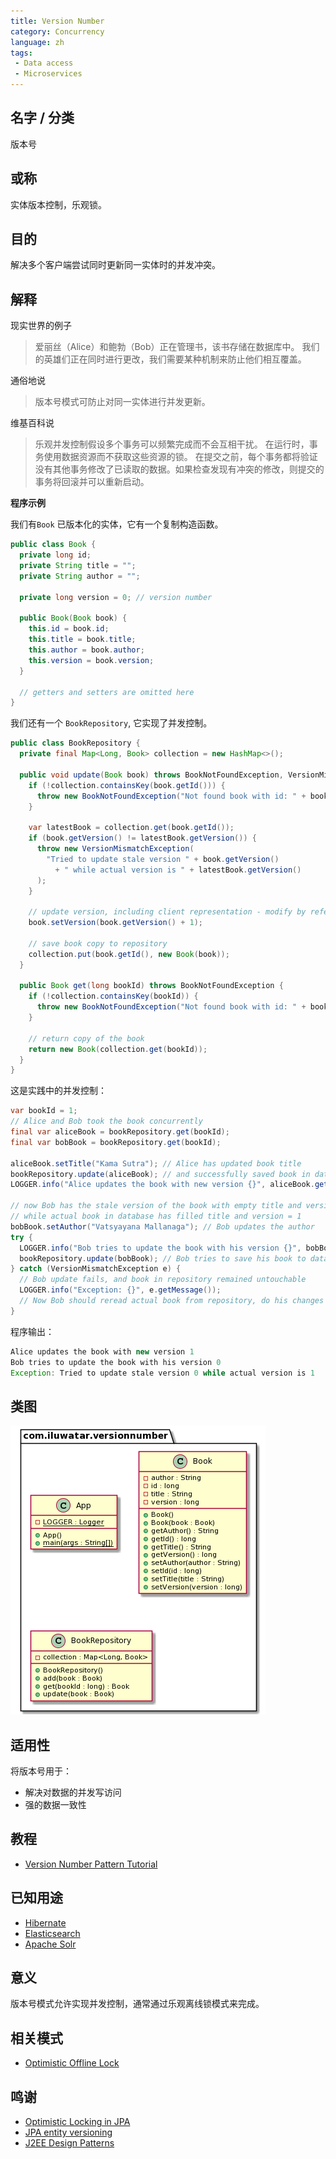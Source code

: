 ```yaml
---
title: Version Number
category: Concurrency
language: zh
tags:
 - Data access
 - Microservices
---
```


## 名字 / 分类

版本号

## 或称

实体版本控制，乐观锁。

## 目的

解决多个客户端尝试同时更新同一实体时的并发冲突。

## 解释

现实世界的例子

> 爱丽丝（Alice）和鲍勃（Bob）正在管理书，该书存储在数据库中。 我们的英雄们正在同时进行更改，我们需要某种机制来防止他们相互覆盖。

通俗地说

> 版本号模式可防止对同一实体进行并发更新。

维基百科说

> 乐观并发控制假设多个事务可以频繁完成而不会互相干扰。 在运行时，事务使用数据资源而不获取这些资源的锁。 在提交之前，每个事务都将验证没有其他事务修改了已读取的数据。如果检查发现有冲突的修改，则提交的事务将回滚并可以重新启动。

**程序示例**

我们有`Book` 已版本化的实体，它有一个复制构造函数。

```java
public class Book {
  private long id;
  private String title = "";
  private String author = "";

  private long version = 0; // version number

  public Book(Book book) {
    this.id = book.id;
    this.title = book.title;
    this.author = book.author;
    this.version = book.version;
  }

  // getters and setters are omitted here
}
```

我们还有一个 `BookRepository`, 它实现了并发控制。

```java
public class BookRepository {
  private final Map<Long, Book> collection = new HashMap<>();

  public void update(Book book) throws BookNotFoundException, VersionMismatchException {
    if (!collection.containsKey(book.getId())) {
      throw new BookNotFoundException("Not found book with id: " + book.getId());
    }

    var latestBook = collection.get(book.getId());
    if (book.getVersion() != latestBook.getVersion()) {
      throw new VersionMismatchException(
        "Tried to update stale version " + book.getVersion()
          + " while actual version is " + latestBook.getVersion()
      );
    }

    // update version, including client representation - modify by reference here
    book.setVersion(book.getVersion() + 1);

    // save book copy to repository
    collection.put(book.getId(), new Book(book));
  }

  public Book get(long bookId) throws BookNotFoundException {
    if (!collection.containsKey(bookId)) {
      throw new BookNotFoundException("Not found book with id: " + bookId);
    }

    // return copy of the book
    return new Book(collection.get(bookId));
  }
}
```

这是实践中的并发控制：

```java
var bookId = 1;
// Alice and Bob took the book concurrently
final var aliceBook = bookRepository.get(bookId);
final var bobBook = bookRepository.get(bookId);

aliceBook.setTitle("Kama Sutra"); // Alice has updated book title
bookRepository.update(aliceBook); // and successfully saved book in database
LOGGER.info("Alice updates the book with new version {}", aliceBook.getVersion());

// now Bob has the stale version of the book with empty title and version = 0
// while actual book in database has filled title and version = 1
bobBook.setAuthor("Vatsyayana Mallanaga"); // Bob updates the author
try {
  LOGGER.info("Bob tries to update the book with his version {}", bobBook.getVersion());
  bookRepository.update(bobBook); // Bob tries to save his book to database
} catch (VersionMismatchException e) {
  // Bob update fails, and book in repository remained untouchable
  LOGGER.info("Exception: {}", e.getMessage());
  // Now Bob should reread actual book from repository, do his changes again and save again
}
```

程序输出：

```java
Alice updates the book with new version 1
Bob tries to update the book with his version 0
Exception: Tried to update stale version 0 while actual version is 1
```

## 类图

![alt text](etc/version-number.urm.png "Version Number pattern class diagram")

## 适用性

将版本号用于：

* 解决对数据的并发写访问
* 强的数据一致性

## 教程
* [Version Number Pattern Tutorial](http://www.java2s.com/Tutorial/Java/0355__JPA/VersioningEntity.htm)

## 已知用途
 * [Hibernate](https://vladmihalcea.com/jpa-entity-version-property-hibernate/)
 * [Elasticsearch](https://www.elastic.co/guide/en/elasticsearch/reference/current/docs-index_.html#index-versioning)
 * [Apache Solr](https://lucene.apache.org/solr/guide/6_6/updating-parts-of-documents.html)

## 意义
版本号模式允许实现并发控制，通常通过乐观离线锁模式来完成。

## 相关模式
* [Optimistic Offline Lock](https://martinfowler.com/eaaCatalog/optimisticOfflineLock.html)

## 鸣谢
* [Optimistic Locking in JPA](https://www.baeldung.com/jpa-optimistic-locking)
* [JPA entity versioning](https://www.byteslounge.com/tutorials/jpa-entity-versioning-version-and-optimistic-locking)
* [J2EE Design Patterns](http://ommolketab.ir/aaf-lib/axkwht7wxrhvgs2aqkxse8hihyu9zv.pdf)
